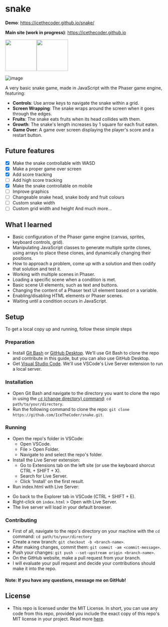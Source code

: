 # snake
**Demo**: https://icethecoder.github.io/snake/

**Main site (work in progress)**: https://icethecoder.github.io

<img src="https://raw.githubusercontent.com/bablubambal/All_logo_and_pictures/1ac69ce5fbc389725f16f989fa53c62d6e1b4883/social%20icons/html5.svg" height="100"><img src="https://raw.githubusercontent.com/bablubambal/All_logo_and_pictures/1ac69ce5fbc389725f16f989fa53c62d6e1b4883/social%20icons/javascript.svg" height="100">

![image](https://github.com/IceTheCoder/snake/assets/115871297/ad5fcd72-957a-44f1-9010-3a0edd070e70)

A very basic snake game, made in JavaScript with the Phaser game engine, featuring:
* **Controls**: Use arrow keys to navigate the snake within a grid.
* **Screen Wrapping**: The snake wraps around the screen when it goes through the edges.
* **Fruits**: The snake eats fruits when its head collides with them.
* **Growth**: The snake's length increases by 1 square for each fruit eaten.
* **Game Over**: A game over screen displaying the player's score and a restart button.

## Future features
- [X] Make the snake controllable with WASD
- [X] Make a proper game over screen
- [X] Add score tracking
- [ ] Add high score tracking
- [X] Make the snake controllable on mobile
- [ ] Improve graphics
- [ ] Changeable snake head, snake body and fruit colours
- [ ] Custom snake width
- [ ] Custom grid width and height
And much more...

## What I learned
- Basic configuration of the Phaser game engine (canvas, sprites, keyboard controls, grid).
- Manipulating JavaScript classes to generate multiple sprite clones, using arrays to place these clones, and dynamically changing their positions.
- How to approach a problem, come up with a solution and then codify that solution and test it.
- Working with multiple scenes in Phaser.
- Loading a specific scene when a condition is met.
- Basic scene UI elements, such as text and buttons.
- Changing the content of a Phaser text UI element based on a variable.
- Enabling/disabling HTML elements or Phaser scenes.
- Waiting until a condition occurs in JavaScript.

## Setup
To get a local copy up and running, follow these simple steps

### Preparation
- Install [Git Bash](https://git-scm.com/downloads)  or [GitHub Desktop](https://desktop.github.com/). We'll use Git Bash to clone the repo and contribute in this guide, but you can also use GitHub Desktop.
- Get [Visual Studio Code](https://code.visualstudio.com/). We'll use VSCode's Live Server extension to run a local server.

### Installation
- Open Git Bash and navigate to the directory you want to clone the repo in using the [`cd` (change directory) command](https://stackoverflow.com/questions/8961334/how-to-change-folder-with-git-bash): `cd path/to/your/directory`.
- Run the following command to clone the repo: `git clone https://github.com/IceTheCoder/snake.git`.

### Running
- Open the repo's folder in VSCode:
  * Open VSCode.
  * File > Open Folder.
  * Navigate to and select the repo's folder.
- Install the Live Server extension:
  * Go to Extensions tab on the left site (or use the keyboard shorcut CTRL + SHIFT + X).
  * Search for Live Server.
  * Click 'Install' on the first result.
 - Run index.html with Live Server:
  * Go back to the Explorer tab in VSCode (CTRL + SHIFT + E).
  * Right-click on `index.html` > Open with Live Server.
  * The live server will load in your default browser.

### Contributing
- First of all, navigate to the repo's directory on your machine with the `cd` command: `cd path/to/your/directory`
- Create a new branch: `git checkout -b <branch-name>`.
- After making changes, commit them: `git commit -am <commit-message>`.
- Push your changes: `git push --set-upstream origin <branch-name>`.
- On the GitHub website, make a pull request from your branch.
- I will evaluate your pull request and decide your contributions should make it into the repo.

#### Note: If you have any questions, message me on GitHub!

## License
- This repo is licensed under the MIT License. In short, you can use any code from this repo, provided you include the exact copy of this repo's MIT license in your project. Read more [here](https://github.com/IceTheCoder/snake/blob/main/LICENSE).
